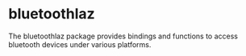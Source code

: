 # bluetoothlaz
The bluetoothlaz package provides bindings and functions to access bluetooth devices under various platforms.
